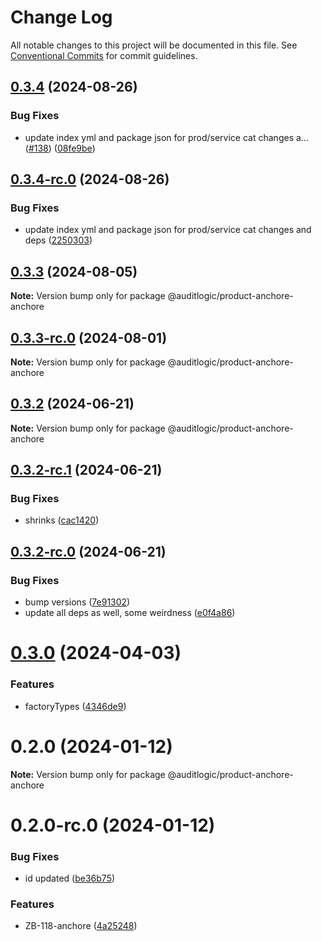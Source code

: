 # Change Log

All notable changes to this project will be documented in this file.
See [Conventional Commits](https://conventionalcommits.org) for commit guidelines.

## [0.3.4](https://github.com/auditlogic/product/compare/@auditlogic/product-anchore-anchore@0.3.3...@auditlogic/product-anchore-anchore@0.3.4) (2024-08-26)


### Bug Fixes

* update index yml and package json for prod/service cat changes a… ([#138](https://github.com/auditlogic/product/issues/138)) ([08fe9be](https://github.com/auditlogic/product/commit/08fe9beb1c8457462a19bc69caa02e6212d97e1a))





## [0.3.4-rc.0](https://github.com/auditlogic/product/compare/@auditlogic/product-anchore-anchore@0.3.3...@auditlogic/product-anchore-anchore@0.3.4-rc.0) (2024-08-26)


### Bug Fixes

* update index yml and package json for prod/service cat changes and deps ([2250303](https://github.com/auditlogic/product/commit/225030363a363608240135b7ebed386b28f01e4b))





## [0.3.3](https://github.com/auditlogic/product/compare/@auditlogic/product-anchore-anchore@0.3.2...@auditlogic/product-anchore-anchore@0.3.3) (2024-08-05)

**Note:** Version bump only for package @auditlogic/product-anchore-anchore





## [0.3.3-rc.0](https://github.com/auditlogic/product/compare/@auditlogic/product-anchore-anchore@0.3.2...@auditlogic/product-anchore-anchore@0.3.3-rc.0) (2024-08-01)

**Note:** Version bump only for package @auditlogic/product-anchore-anchore





## [0.3.2](https://github.com/auditlogic/product/compare/@auditlogic/product-anchore-anchore@0.3.2-rc.1...@auditlogic/product-anchore-anchore@0.3.2) (2024-06-21)

**Note:** Version bump only for package @auditlogic/product-anchore-anchore





## [0.3.2-rc.1](https://github.com/auditlogic/product/compare/@auditlogic/product-anchore-anchore@0.3.2-rc.0...@auditlogic/product-anchore-anchore@0.3.2-rc.1) (2024-06-21)


### Bug Fixes

* shrinks ([cac1420](https://github.com/auditlogic/product/commit/cac14200fefcd8183ab69fe89a47bd3f70f563e9))





## [0.3.2-rc.0](https://github.com/auditlogic/product/compare/@auditlogic/product-anchore-anchore@0.3.0...@auditlogic/product-anchore-anchore@0.3.2-rc.0) (2024-06-21)


### Bug Fixes

* bump versions ([7e91302](https://github.com/auditlogic/product/commit/7e913023b8b312150ed7762c32fbbe616be71de5))
* update all deps as well, some weirdness ([e0f4a86](https://github.com/auditlogic/product/commit/e0f4a864714e2d3de6bbf3da014d5312fe53be2f))





# [0.3.0](https://github.com/auditlogic/product/compare/@auditlogic/product-anchore-anchore@0.2.0...@auditlogic/product-anchore-anchore@0.3.0) (2024-04-03)


### Features

* factoryTypes ([4346de9](https://github.com/auditlogic/product/commit/4346de92693aee892fccf725338ffc7b80ab182b))





# 0.2.0 (2024-01-12)

**Note:** Version bump only for package @auditlogic/product-anchore-anchore





# 0.2.0-rc.0 (2024-01-12)


### Bug Fixes

* id updated ([be36b75](https://github.com/auditlogic/product/commit/be36b75def32b197903f2326177db3f4d9749abe))


### Features

* ZB-118-anchore ([4a25248](https://github.com/auditlogic/product/commit/4a25248056ce79ec11e8f5dc966f0796e80805c8))
